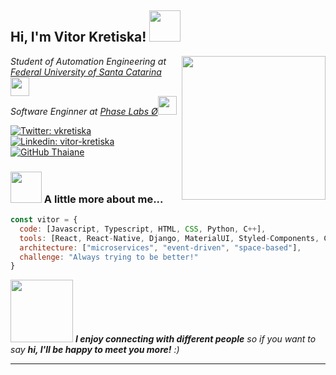 <h2> Hi, I'm Vitor Kretiska! <img src="https://media.giphy.com/media/mGcNjsfWAjY5AEZNw6/giphy.gif" width="50"></h2>
<img align='right' src="https://media.giphy.com/media/zhYSVCirREeIZtONCI/giphy.gif" width="230">
<p><em>Student of Automation Engineering at <a href="https://ufsc.br">Federal University of Santa Catarina</a><img src="https://media.giphy.com/media/fYSnHlufseco8Fh93Z/giphy.gif" width="30"></br>Software Enginner at <a href="https://twitter.com/phaselabs_">Phase Labs Ø</a><img src="https://media.giphy.com/media/WUlplcMpOCEmTGBtBW/giphy.gif" width="30"> 
</em></p>

[![Twitter: vkretiska](https://img.shields.io/twitter/follow/vkretiska?style=social)](https://twitter.com/vkretiska)
[![Linkedin: vitor-kretiska](https://img.shields.io/badge/vitorkretiska-blue?style=flat-square&logo=Linkedin&logoColor=white&link=https://www.linkedin.com/in/vitor-kretiska/)](https://www.linkedin.com/in/vitor-kretiska/)
[![GitHub Thaiane](https://img.shields.io/github/followers/vitorkm?label=follow&style=social)](https://github.com/Vitorkm)


### <img src="https://media.giphy.com/media/VgCDAzcKvsR6OM0uWg/giphy.gif" width="50"> A little more about me...  

```javascript
const vitor = {
  code: [Javascript, Typescript, HTML, CSS, Python, C++],
  tools: [React, React-Native, Django, MaterialUI, Styled-Components, Celery, RabbitMQ, Docker, AWS],
  architecture: ["microservices", "event-driven", "space-based"],
  challenge: "Always trying to be better!"
}
```

<img src="https://media.giphy.com/media/KtHYHsCSQurUc7Kuf3/giphy.gif" width="100"> <em><b>I enjoy connecting with different people</b> so if you want to say <b>hi, I'll be happy to meet you more!</b> :)</em>

---
